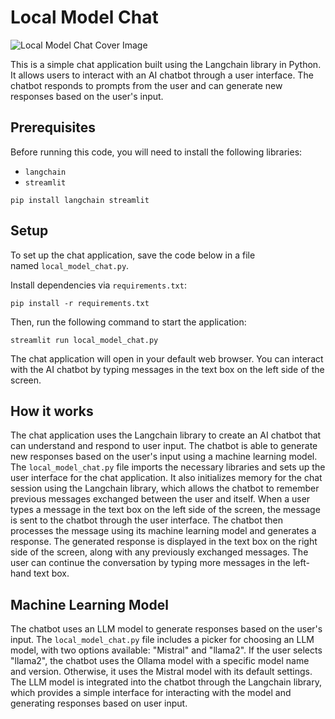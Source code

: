 # Local Model Chat

![Local Model Chat Cover Image](/images/cover.png)

This is a simple chat application built using the Langchain library in Python. It allows users to interact with an AI chatbot through a user interface. The chatbot responds to prompts from the user and can generate new responses based on the user's input.

## Prerequisites

Before running this code, you will need to install the following libraries:

-   `langchain` 
-   `streamlit` 

```
pip install langchain streamlit
```

## Setup


To set up the chat application, save the code below in a file named `local_model_chat.py`. 

Install dependencies via `requirements.txt`:

``` 
pip install -r requirements.txt

```

Then, run the following command to start the application:

```
streamlit run local_model_chat.py
```

The chat application will open in your default web browser. You can interact with the AI chatbot by typing messages in the text box on the left side of the screen.

## How it works

The chat application uses the Langchain library to create an AI chatbot that can understand and respond to user input. The chatbot is able to generate new responses based on the user's input using a machine learning model. The `local_model_chat.py` file imports the necessary libraries and sets up the user interface for the chat application. It also initializes memory for the chat session using the Langchain library, which allows the chatbot to remember previous messages exchanged between the user and itself. When a user types a message in the text box on the left side of the screen, the message is sent to the chatbot through the user interface. The chatbot then processes the message using its machine learning model and generates a response. The generated response is displayed in the text box on the right side of the screen, along with any previously exchanged messages. The user can continue the conversation by typing more messages in the left-hand text box.

## Machine Learning Model

The chatbot uses an LLM model to generate responses based on the user's input. The `local_model_chat.py` file includes a picker for choosing an LLM model, with two options available: "Mistral" and "llama2". If the user selects "llama2", the chatbot uses the Ollama model with a specific model name and version. Otherwise, it uses the Mistral model with its default settings. The LLM model is integrated into the chatbot through the Langchain library, which provides a simple interface for interacting with the model and generating responses based on user input.